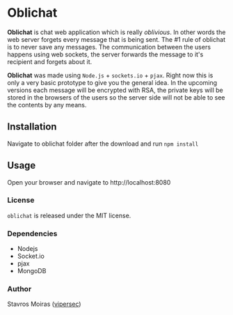 # Oblichat

**Oblichat** is chat web application which is really *oblivious*. In other words the web server forgets every message that is being sent.
The #1 rule of oblichat is to never save any messages. The communication between the users happens using web sockets, the server forwards the message to it's recipient and forgets about it.

**Oblichat** was made using `Node.js` + `sockets.io` + `pjax`. Right now this is only a very basic prototype to give you the general idea. In the upcoming versions each message will be encrypted with RSA, the private keys will be stored in the browsers of the users so the server side will not be able to see the contents by any means.


## Installation
Navigate to oblichat folder after the download and run `npm install`

## Usage
Open your browser and navigate to http://localhost:8080

### License

`oblichat` is released under the MIT license.

### Dependencies

- Nodejs
- Socket.io
- pjax
- MongoDB

### Author

Stavros Moiras ([vipersec](http://vipersec.com))
